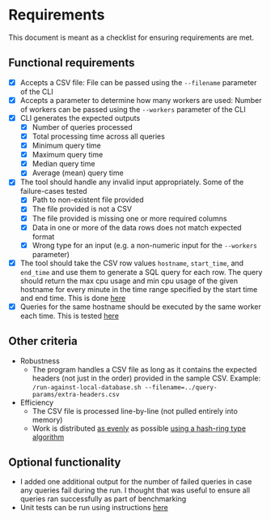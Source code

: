 # Requirements

This document is meant as a checklist for ensuring requirements are met.

## Functional requirements

- [x] Accepts a CSV file: File can be passed using the `--filename` parameter of the CLI
- [x] Accepts a parameter to determine how many workers are used: Number of workers can be passed using the `--workers` parameter of the CLI
- [x] CLI generates the expected outputs
  - [x] Number of queries processed
  - [x] Total processing time across all queries
  - [x] Minimum query time
  - [x] Maximum query time
  - [x] Median query time
  - [x] Average (mean) query time
- [x] The tool should handle any invalid input appropriately. Some of the failure-cases tested
  - [x] Path to non-existent file provided
  - [x] The file provided is not a CSV
  - [x] The file provided is missing one or more required columns
  - [x] Data in one or more of the data rows does not match expected format
  - [x] Wrong type for an input (e.g. a non-numeric input for the `--workers` parameter)
- [x] The tool should take the CSV row values `hostname`, `start_time`, and `end_time` and use them to
      generate a SQL query for each row. The query should return the max cpu usage and min cpu usage of the
      given hostname for every minute in the time range specified by the start time and end time. This is done [here](./benchmarking-tool/internal/database/queries.go#L5-L16)
- [x] Queries for the same hostname should be executed by the same worker each time. This is tested [here](benchmarking-tool/internal/benchmarking/worker_assigner_test.go#L10-L21)

## Other criteria

- Robustness
  - The program handles a CSV file as long as it contains the expected headers (not just in the order)
    provided in the sample CSV. Example: `/run-against-local-database.sh --filename=../query-params/extra-headers.csv`
- Efficiency
  - The CSV file is processed line-by-line (not pulled entirely into memory)
  - Work is distributed [as evenly](benchmarking-tool/internal/benchmarking/worker_assigner_test.go#L23-L45) as possible [using a hash-ring type algorithm](./benchmarking-tool/internal/benchmarking/worker_assigner.go#L9-L18)

## Optional functionality

- I added one additional output for the number of failed queries in case any queries fail during the run. I thought that was useful to ensure all queries ran successfully as part of benchmarking
- Unit tests can be run using instructions [here](./README.md#running-tests)
